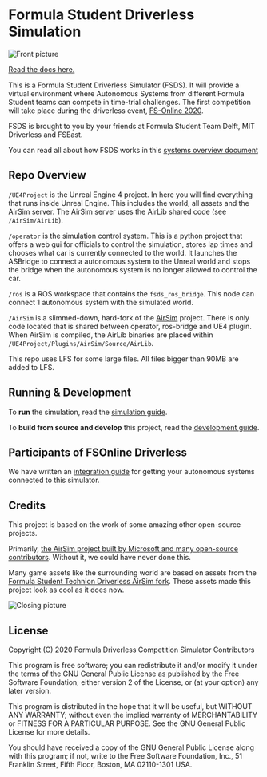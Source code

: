 # Formula Student Driverless Simulation
![Front picture](docs/images/fsds_pretty.png)

[Read the docs here.](https://fs-online.github.io/Formula-Student-Driverless-Simulator/)

This is a Formula Student Driverless Simulator (FSDS).
It will provide a virtual environment where Autonomous Systems from different Formula Student teams can compete in time-trial challenges. 
The first competition will take place during the driverless event, [FS-Online 2020](https://formulastudentonline.com/).

FSDS is brought to you by your friends at Formula Student Team Delft, MIT Driverless and FSEast.

You can read all about how FSDS works in this [systems overview document](/docs/system-overview.md)

## Repo Overview

`/UE4Project` is the Unreal Engine 4 project.
In here you will find everything that runs inside Unreal Engine.
This includes the world, all assets and the AirSim server.
The AirSim server uses the AirLib shared code (see `/AirSim/AirLib`).

`/operator` is the simulation control system. 
This is a python project that offers a web gui for officials to control the simulation, stores lap times and chooses what car is currently connected to the world.
It launches the ASBridge to connect a autonomous system to the Unreal world and stops the bridge when the autonomous system is no longer allowed to control the car.

`/ros` is a ROS workspace that contains the `fsds_ros_bridge`. 
This node can connect 1 autonomous system with the simulated world.

`/AirSim` is a slimmed-down, hard-fork of the [AirSim](https://github.com/microsoft/AirSim) project.
There is only code located that is shared between operator, ros-bridge and UE4 plugin.
When AirSim is compiled, the AirLib binaries are placed within `/UE4Project/Plugins/AirSim/Source/AirLib`.

This repo uses LFS for some large files. All files bigger than 90MB are added to LFS.

## Running & Development

To **run** the simulation, read the [simulation guide](docs/how-to-simulate.md).

To **build from source and develop** this project, read the [development guide](docs/how-to-develop.md).

## Participants of FSOnline Driverless
We have written an [integration guide](docs/integration-handbook.md) for getting your autonomous systems connected to this simulator.


## Credits
This project is based on the work of some amazing other open-source projects. 

Primarily, [the AirSim project built by Microsoft and many open-source contributors](https://github.com/microsoft/AirSim). 
Without it, we could have never done this.

Many game assets like the surrounding world are based on assets from the [Formula Student Technion Driverless AirSim fork](https://github.com/FSTDriverless/AirSim). These assets made this project look as cool as it does now.


![Closing picture](docs/images/fsds_cam_view.png)


## License

Copyright (C) 2020 Formula Driverless Competition Simulator Contributors

This program is free software; you can redistribute it and/or modify
it under the terms of the GNU General Public License as published by
the Free Software Foundation; either version 2 of the License, or
(at your option) any later version.

This program is distributed in the hope that it will be useful,
but WITHOUT ANY WARRANTY; without even the implied warranty of
MERCHANTABILITY or FITNESS FOR A PARTICULAR PURPOSE.  See the
GNU General Public License for more details.

You should have received a copy of the GNU General Public License along
with this program; if not, write to the Free Software Foundation, Inc.,
51 Franklin Street, Fifth Floor, Boston, MA 02110-1301 USA.
